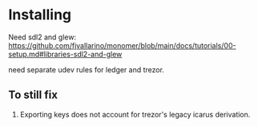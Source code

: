 # Installing

Need sdl2 and glew: https://github.com/fjvallarino/monomer/blob/main/docs/tutorials/00-setup.md#libraries-sdl2-and-glew

need separate udev rules for ledger and trezor.

## To still fix

1. Exporting keys does not account for trezor's legacy icarus derivation.
